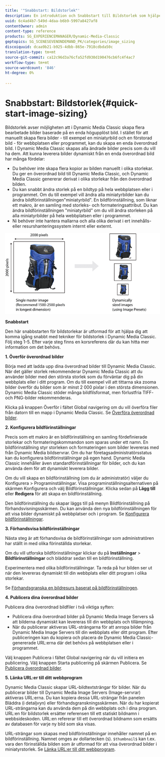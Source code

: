 ```yaml
---
title: '"Snabbstart: Bildstorlek"'
description: En introduktion och Snabbstart till Bildstorlek som hjälper dig att komma igång snabbt med tekniker för bildstorlek.
uuid: 6c4ad4b7-549d-4daa-b6b9-5997a8427af8
contentOwner: admin
content-type: reference
products: SG_EXPERIENCEMANAGER/Dynamic-Media-Classic
geptopics: SG_SCENESEVENONDEMAND_PK/categories/image_sizing
discoiquuid: dcaa9b21-b925-4dbb-865e-7918cdbda50c
translation-type: tm+mt
source-git-commit: ca12c96d3a76cfa52fd930d190476cb6fc4f4ac7
workflow-type: tm+mt
source-wordcount: '846'
ht-degree: 0%

---
```



# Snabbstart: Bildstorlek{#quick-start-image-sizing}

Bildstorlek avser möjligheten att i Dynamic Media Classic skapa flera bearbetade bilder baserade på en enda högupplöst bild. I stället för att manuellt skapa flera bilder - till exempel en miniatyrbild och en förstorad bild - för webbplatsen eller programmet, kan du skapa en enda överordnad bild. I Dynamic Media Classic skapas alla ändrade bilder precis som du vill ha dem. Att kunna leverera bilder dynamiskt från en enda överordnad bild har många fördelar:

* Du behöver inte skapa flera kopior av bilden manuellt i olika storlekar. Du ger en överordnad bild till Dynamic Media Classic, och Dynamic Media Classic genererar derivat i olika storlekar från den överordnad bilden.
* Du kan snabbt ändra storlek på en bildtyp på hela webbplatsen eller i programmet. Om du till exempel vill ändra alla miniatyrbilder kan du ändra bildförinställningen&quot;miniatyrbild&quot;. En bildförinställning, som liknar ett makro, är en samling med storleks- och formateringsattribut. Du kan ändra bildförinställningen &quot;miniatyrbild&quot; om du vill ändra storleken på alla miniatyrbilder på hela webbplatsen eller i programmet.
* Ni behöver inte hantera mallarna och alla olika derivat i ert innehålls- eller resurshanteringssystem internt eller externt.

![Du kan skapa flera variantbilder med olika storlek från samma högupplösta överordnad fil.](/help/assets/is_derivative_sizes_popup.png)

**Snabbstart**

Den här snabbstarten för bildstorlekar är utformad för att hjälpa dig att komma igång snabbt med tekniker för bildstorlek i Dynamic Media Classic. Följ steg 1-5. Efter varje steg finns en korsreferens där du kan hitta mer information om det behövs.

**1. Överför överordnad bilder**

Börja med att ladda upp dina överordnad bilder till Dynamic Media Classic. När det gäller storlek rekommenderar Dynamic Media Classic att du använder bilder med den största storlek som du förväntar dig på din webbplats eller i ditt program. Om du till exempel vill att tittarna ska zooma bilder överför du bilder som är minst 2 000 pixlar i den största dimensionen. Dynamic Media Classic stöder många bildfilsformat, men förlustfria TIFF- och PNG-bilder rekommenderas.

Klicka på knappen Överför i fältet Global navigering om du vill överföra filer från datorn till en mapp i Dynamic Media Classic. Se [Överföra överordnad bilder](uploading-master-images.md#uploading_master_images).

**2. Konfigurera bildförinställningar**

Precis som ett makro är en bildförinställning en samling fördefinierade storlekar och formateringskommandon som sparas under ett namn. En bildförinställning styr storleken och formateringen som bilder levereras med från Dynamic Media bildservrar. Om du har företagsadministratörsstatus kan du konfigurera bildförinställningar på egen hand. Dynamic Media Classic innehåller även standardförinställningar för bilder, och du kan använda dem för att dynamiskt leverera bilder.

Om du vill skapa en bildförinställning (om du är administratör) väljer du Konfigurera > Programinställningar. Visa programinställningsalternativen på skärmen Konfigurera och välj Bildförinställningar. Klicka sedan på **Lägg till** eller **Redigera** för att skapa en bildförinställning.

Den bildförinställning du skapar läggs till på menyn Bildförinställning på förhandsvisningsskärmen. Du kan använda den nya bildförinställningen för att visa bilder dynamiskt på webbplatser och i program. Se [Konfigurera bildförinställningar](setting-image-presets.md#setting_up_image_presets).

**3. Förhandsvisa bildförinställningar**

Nästa steg är att förhandsvisa de bildförinställningar som administratören har ställt in med olika förinställda storlekar.

Om du vill utforska bildförinställningar klickar du på **Inställningar** > **Bildförinställningar** och bläddrar sedan till en bildförinställning.

Experimentera med olika bildförinställningar. Ta reda på hur bilden ser ut när den levereras dynamiskt till din webbplats eller ditt program i olika storlekar.

Se [Förhandsgranska en bildresurs baserat på bildförinställningen](previewing-asset.md#previewing_an_image_asset_based_on_its_image_preset).

**4. Publicera dina överordnad bilder**

Publicera dina överordnad bildfiler i två viktiga syften:

* Publicera dina överordnad bilder på Dynamic Media Image Servers så att bilderna dynamiskt kan levereras till din webbplats och tillämpning.
* När du publicerar aktiveras URL-strängarna för att anropa bilder från Dynamic Media Image Servers till din webbplats eller ditt program. Efter publiceringen kan du kopiera och placera de Dynamic Media Classic-genererade URL:erna där det behövs på webbplatsen eller i programmet.

Välj knappen Publicera i fältet Global navigering när du vill initiera en publicering. Välj knappen Starta publicering på skärmen Publicera. Se [Publicera överordnad bilder](publishing-master-images.md#publishing_master_images).

**5. Länka URL:er till ditt webbprogram**

Dynamic Media Classic skapar URL-bildtextsträngar för bilder. När du publicerar bilder till Dynamic Media Image Servers (Image-servrar) aktiveras URL:erna. Du kan kopiera dessa URL-strängar från panelen Bläddra (i detaljvyn) eller förhandsgranskningsskärmen. När du har kopierat URL-strängarna kan du använda dem på din webbplats och i dina program. URL:en för bildstorlek ersätter referensen till ett statiskt bildnamn i webbsideskoden. URL:en refererar till ett överordnad bildnamn som ersätts av databasen för varje ny bild som ska visas.

URL-strängar som skapas med bildförinställningar innehåller namnet på en bildförinställning. Namnet omges av dollartecken (`$`). `$thumbnail$` kan t.ex. vara den förinställda bilden som är utformad för att visa överordnad bilder i miniatyrstorlek. Se [Länka URL:er till ditt webbprogram](linking-urls-web-application.md#linking_urls_to_your_web_application).
